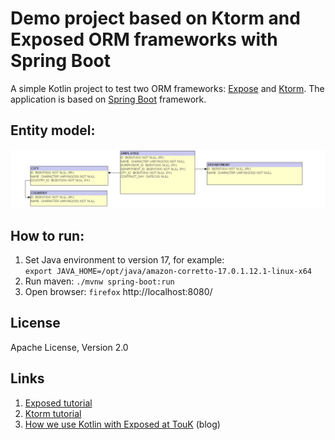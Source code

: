 # Demo project based on Ktorm and Exposed ORM frameworks with Spring Boot

A simple Kotlin project to test two ORM frameworks: [Expose](https://github.com/JetBrains/Exposed/wiki/DAO) and [Ktorm](https://www.ktorm.org/en/schema-definition.html).
The application is based on [Spring Boot](https://spring.io/projects/spring-boot) framework.

## Entity model:

![](docs/EntityModel.png)

## How to run:

1. Set Java environment to version 17, for example: <br />
`export JAVA_HOME=/opt/java/amazon-corretto-17.0.1.12.1-linux-x64`
2. Run maven: `./mvnw spring-boot:run`
3. Open browser: `firefox` http://localhost:8080/


## License 

Apache License, Version 2.0

## Links


1. [Exposed tutorial](https://github.com/JetBrains/Exposed/wiki/DAO)
2. [Ktorm tutorial](https://www.ktorm.org/en/entities-and-column-binding.html)
3. [How we use Kotlin with Exposed at TouK](https://touk.pl/blog/2019/02/12/how-we-use-kotlin-with-exposed-at-touk/) (blog)
